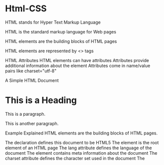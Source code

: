 # Html-CSS

HTML stands for Hyper Text Markup Language

HTML is the standard markup language for Web pages

HTML elements are the building blocks of HTML pages

HTML elements are represented by <> tags


HTML Attributes
HTML elements can have attributes
Attributes provide additional information about the element
Attributes come in name/value pairs like charset="utf-8"


A Simple HTML Document
<!DOCTYPE html>
<html lang="en">

<meta charset="utf-8">
<title>Page Title</title>

<body>
   <h1>This is a Heading</h1>
   <p>This is a paragraph.</p>
   <p>This is another paragraph.</p>
</body>

</html>


Example Explained
HTML elements are the building blocks of HTML pages.

The <!DOCTYPE html> declaration defines this document to be HTML5
The <html> element is the root element of an HTML page
The lang attribute  defines the language of the document
The <meta> element contains meta information about the document
The charset attribute defines the character set used in the document
The <title> element specifies a title for the document
The <body> element contains the visible page content
The <h1> element defines a large heading
The <p> element defines a paragraph
HTML Documents
All HTML documents must start with a document type declaration: <!DOCTYPE html>.

The HTML document itself begins with <html> and ends with </html>.

The visible part of the HTML document is between <body> and </body>.

